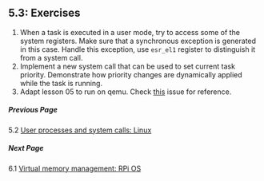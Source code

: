 ## 5.3: Exercises

1. When a task is executed in a user mode, try to access some of the system registers. Make sure that a synchronous exception is generated in this case. Handle this exception, use `esr_el1` register to distinguish it from a system call.
1. Implement a new system call that can be used to set current task priority. Demonstrate how priority changes are dynamically applied while the task is running. 
1. Adapt lesson 05 to run on qemu. Check [this](https://github.com/s-matyukevich/raspberry-pi-os/issues/8) issue for reference.

##### Previous Page

5.2 [User processes and system calls: Linux](../../docs/lesson05/linux.md)

##### Next Page

6.1 [Virtual memory management: RPi OS](../../docs/lesson06/rpi-os.md)
